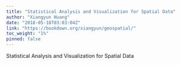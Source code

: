 ```yaml
---
title: "Statistical Analysis and Visualization for Spatial Data"
author: "Xiangyun Huang"
date: "2018-05-18T03:03:04Z"
link: "https://bookdown.org/xiangyun/geospatial/"
toc_weight: "1%"
pinned: false
---
```


Statistical Analysis and Visualization for Spatial Data
